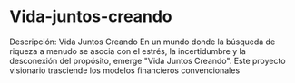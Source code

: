 # Vida-juntos-creando
Descripción: Vida Juntos Creando ​En un mundo donde la búsqueda de riqueza a menudo se asocia con el estrés, la incertidumbre y la desconexión del propósito, emerge "Vida Juntos Creando". Este proyecto visionario trasciende los modelos financieros convencionales
